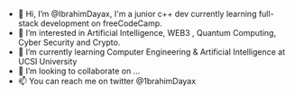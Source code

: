 - 👋 Hi, I’m @IbrahimDayax, I'm a junior c++ dev currently learning full-stack development on freeCodeCamp.
- 👀 I’m interested in Artificial Intelligence, WEB3 , Quantum Computing, Cyber Security and Crypto.
- 🌱 I’m currently learning Computer Engineering & Artificial Intelligence at UCSI University
- 💞️ I’m looking to collaborate on ...
- 📫 You can reach me on twitter @1brahimDayax

<!---
IbrahimDayax/IbrahimDayax is a ✨ special ✨ repository because its `README.md` (this file) appears on your GitHub profile.
You can click the Preview link to take a look at your changes.
--->
